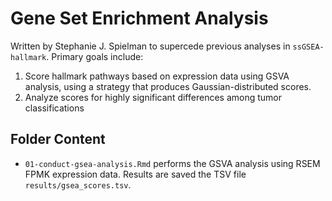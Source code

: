 # Gene Set Enrichment Analysis

Written by Stephanie J. Spielman to supercede previous analyses in `ssGSEA-hallmark`. Primary goals include:

1. Score hallmark pathways based on expression data using GSVA analysis, using a strategy that produces Gaussian-distributed scores.
2. Analyze scores for highly significant differences among tumor classifications 


## Folder Content

+ `01-conduct-gsea-analysis.Rmd` performs the GSVA analysis using RSEM FPMK expression data. Results are saved the TSV file `results/gsea_scores.tsv`.

